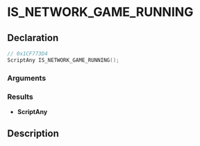 # IS_NETWORK_GAME_RUNNING

## Declaration
```cpp
// 0x1CF773D4
ScriptAny IS_NETWORK_GAME_RUNNING();
```

### Arguments

### Results
- **ScriptAny**

## Description
